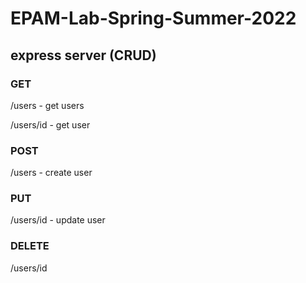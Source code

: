 # EPAM-Lab-Spring-Summer-2022

## express server (CRUD)

### GET
/users - get users

/users/id - get user

### POST
/users - create user

### PUT
/users/id - update user

### DELETE
/users/id
